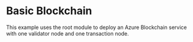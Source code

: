 # Basic Blockchain
This example uses the root module to deploy an Azure Blockchain service with one validator node and one transaction node.